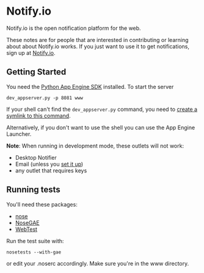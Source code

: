 Notify.io
===
Notify.io is the open notification platform for the web. 

These notes are for people that are interested in contributing or learning about about Notify.io works. If you just want to use it to get notifications, sign up at [Notify.io](http://notify.io).

Getting Started
---
You need the [Python App Engine SDK](http://code.google.com/appengine/downloads.html#Google_App_Engine_SDK_for_Python) installed. To start the server

    dev_appserver.py -p 8081 www

If your shell can't find the `dev_appserver.py` command, you need to [create a symlink to this command](http://code.google.com/appengine/docs/python/gettingstarted/devenvironment.html).

Alternatively, if you don't want to use the shell you can use the App Engine Launcher.

**Note**: When running in development mode, these outlets will not work:

* Desktop Notifier
* Email (unless you [set it up](http://code.google.com/appengine/docs/python/tools/devserver.html#Using_Mail))
* any outlet that requires keys

Running tests
---
You'll need these packages:

* [nose](http://somethingaboutorange.com/mrl/projects/nose/1.0.0/)
* [NoseGAE](http://farmdev.com/projects/nosegae/)
* [WebTest](http://pythonpaste.org/webtest/)

Run the test suite with:

    nosetests --with-gae

or edit your .noserc accordingly. Make sure you're in the www directory.

